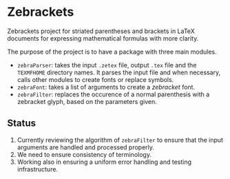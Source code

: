 # Zebrackets
Zebrackets project for striated parentheses and brackets in LaTeX documents for expressing mathematical formulas with more clarity.

The purpose of the project is to have a package with three main modules. 
* `zebraParser`: takes the input `.zetex` file, output `.tex` file and the `TEXMFHOME` directory names. It parses the input file and when necessary, calls other modules to create fonts or replace symbols.
* `zebraFont`: takes a list of arguments to create a *zebracket* font.
* `zebraFilter`: replaces the occurence of a normal parenthesis with a zebracket glyph, based on the parameters given.

## Status
1. Currently reviewing the algorithm of `zebraFilter` to ensure that the input arguments are handled and processed properly. 
2. We need to ensure consistency of terminology.
3. Working also in ensuring a uniform error handling and testing infrastructure. 
